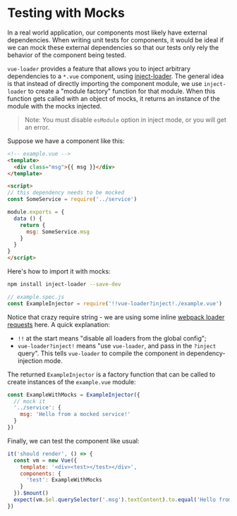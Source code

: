 # Testing with Mocks

In a real world application, our components most likely have external dependencies. When writing unit tests for components, it would be ideal if we can mock these external dependencies so that our tests only rely the behavior of the component being tested.

`vue-loader` provides a feature that allows you to inject arbitrary dependencies to a `*.vue` component, using [inject-loader](https://github.com/plasticine/inject-loader). The general idea is that instead of directly importing the component module, we use `inject-loader` to create a "module factory" function for that module. When this function gets called with an object of mocks, it returns an instance of the module with the mocks injected.

> Note: You must disable `esModule` option in inject mode, or you will get an error.

Suppose we have a component like this:

``` html
<!-- example.vue -->
<template>
  <div class="msg">{{ msg }}</div>
</template>

<script>
// this dependency needs to be mocked
const SomeService = require('../service')

module.exports = {
  data () {
    return {
      msg: SomeService.msg
    }
  }
}
</script>
```

Here's how to import it with mocks:

``` bash
npm install inject-loader --save-dev
```

``` js
// example.spec.js
const ExampleInjector = require('!!vue-loader?inject!./example.vue')
```

Notice that crazy require string - we are using some inline [webpack loader requests](https://webpack.github.io/docs/loaders.html) here. A quick explanation:

- `!!` at the start means "disable all loaders from the global config";
- `vue-loader?inject!` means "use `vue-loader`, and pass in the `?inject` query". This tells `vue-loader` to compile the component in dependency-injection mode.

The returned `ExampleInjector` is a factory function that can be called to create instances of the `example.vue` module:

``` js
const ExampleWithMocks = ExampleInjector({
  // mock it
  '../service': {
    msg: 'Hello from a mocked service!'
  }
})
```

Finally, we can test the component like usual:

``` js
it('should render', () => {
  const vm = new Vue({
    template: '<div><test></test></div>',
    components: {
      'test': ExampleWithMocks
    }
  }).$mount()
  expect(vm.$el.querySelector('.msg').textContent).to.equal('Hello from a mocked service!')
})
```
